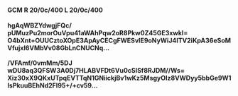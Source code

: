 #### GCM R 20/0c/400 L 20/0c/400
**hgAqWBZYdwgjFQc/**<br/>**pUMuzPu2morOuVpu41aWAhPqw2oR8Pkw0Z45GE3xwkI=**<br/>**O4bXnt+OUUCztoXOpE3ApAyCECgFWESvlE9oNyWiJ4ITV2iKpA36eSoMVfujxl6VMbVv08GbLnCNUCNq...**<br/><br/>
**/VFAmf/0vmMm/5DJ**<br/>**wDU8aq3QFSW3A0Dj7HLABVFDt6Vu0cSISf8RJDM//Ws=**<br/>**Xiz30xX9QKxUTpqEVTTqN1GNiickjBv1wKz5MsgyOIz8VWDyy5bbGe9W1lsPkuuBEhNd2FI95+/+cv59...**